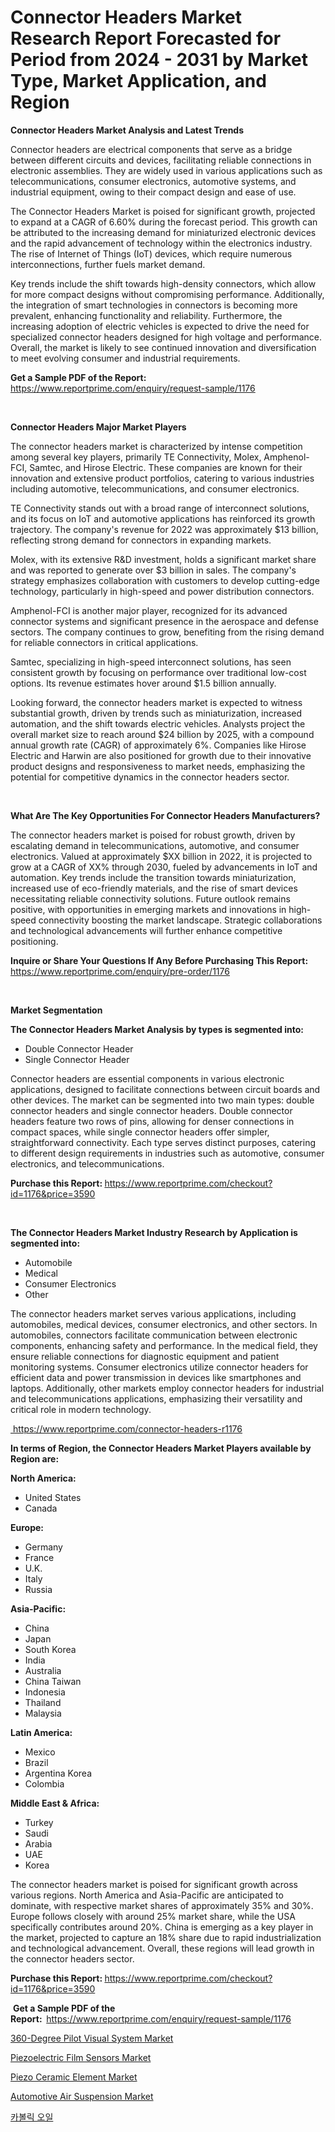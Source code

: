 <p><h1>Connector Headers Market Research Report Forecasted for Period from 2024 -  2031 by Market Type, Market Application, and Region</h1></p><p><strong>Connector Headers Market Analysis and Latest Trends</strong></p>
<p><p>Connector headers are electrical components that serve as a bridge between different circuits and devices, facilitating reliable connections in electronic assemblies. They are widely used in various applications such as telecommunications, consumer electronics, automotive systems, and industrial equipment, owing to their compact design and ease of use.</p><p>The Connector Headers Market is poised for significant growth, projected to expand at a CAGR of 6.60% during the forecast period. This growth can be attributed to the increasing demand for miniaturized electronic devices and the rapid advancement of technology within the electronics industry. The rise of Internet of Things (IoT) devices, which require numerous interconnections, further fuels market demand.</p><p>Key trends include the shift towards high-density connectors, which allow for more compact designs without compromising performance. Additionally, the integration of smart technologies in connectors is becoming more prevalent, enhancing functionality and reliability. Furthermore, the increasing adoption of electric vehicles is expected to drive the need for specialized connector headers designed for high voltage and performance. Overall, the market is likely to see continued innovation and diversification to meet evolving consumer and industrial requirements.</p></p>
<p><strong>Get a Sample PDF of the Report:&nbsp;</strong> <a href="https://www.reportprime.com/enquiry/request-sample/1176">https://www.reportprime.com/enquiry/request-sample/1176</a></p>
<p>&nbsp;</p>
<p><strong>Connector Headers Major Market Players</strong></p>
<p><p>The connector headers market is characterized by intense competition among several key players, primarily TE Connectivity, Molex, Amphenol-FCI, Samtec, and Hirose Electric. These companies are known for their innovation and extensive product portfolios, catering to various industries including automotive, telecommunications, and consumer electronics.</p><p>TE Connectivity stands out with a broad range of interconnect solutions, and its focus on IoT and automotive applications has reinforced its growth trajectory. The company's revenue for 2022 was approximately $13 billion, reflecting strong demand for connectors in expanding markets.</p><p>Molex, with its extensive R&D investment, holds a significant market share and was reported to generate over $3 billion in sales. The company's strategy emphasizes collaboration with customers to develop cutting-edge technology, particularly in high-speed and power distribution connectors.</p><p>Amphenol-FCI is another major player, recognized for its advanced connector systems and significant presence in the aerospace and defense sectors. The company continues to grow, benefiting from the rising demand for reliable connectors in critical applications.</p><p>Samtec, specializing in high-speed interconnect solutions, has seen consistent growth by focusing on performance over traditional low-cost options. Its revenue estimates hover around $1.5 billion annually.</p><p>Looking forward, the connector headers market is expected to witness substantial growth, driven by trends such as miniaturization, increased automation, and the shift towards electric vehicles. Analysts project the overall market size to reach around $24 billion by 2025, with a compound annual growth rate (CAGR) of approximately 6%. Companies like Hirose Electric and Harwin are also positioned for growth due to their innovative product designs and responsiveness to market needs, emphasizing the potential for competitive dynamics in the connector headers sector.</p></p>
<p>&nbsp;</p>
<p><strong>What Are The Key Opportunities For Connector Headers Manufacturers?</strong></p>
<p><p>The connector headers market is poised for robust growth, driven by escalating demand in telecommunications, automotive, and consumer electronics. Valued at approximately $XX billion in 2022, it is projected to grow at a CAGR of XX% through 2030, fueled by advancements in IoT and automation. Key trends include the transition towards miniaturization, increased use of eco-friendly materials, and the rise of smart devices necessitating reliable connectivity solutions. Future outlook remains positive, with opportunities in emerging markets and innovations in high-speed connectivity boosting the market landscape. Strategic collaborations and technological advancements will further enhance competitive positioning.</p></p>
<p><strong>Inquire or Share Your Questions If Any Before Purchasing This Report:</strong> <a href="https://www.reportprime.com/enquiry/pre-order/1176">https://www.reportprime.com/enquiry/pre-order/1176</a></p>
<p>&nbsp;</p>
<p><strong>Market Segmentation</strong></p>
<p><strong>The Connector Headers Market Analysis by types is segmented into:</strong></p>
<p><ul><li>Double Connector Header</li><li>Single Connector Header</li></ul></p>
<p><p>Connector headers are essential components in various electronic applications, designed to facilitate connections between circuit boards and other devices. The market can be segmented into two main types: double connector headers and single connector headers. Double connector headers feature two rows of pins, allowing for denser connections in compact spaces, while single connector headers offer simpler, straightforward connectivity. Each type serves distinct purposes, catering to different design requirements in industries such as automotive, consumer electronics, and telecommunications.</p></p>
<p><strong>Purchase this Report:&nbsp;</strong><a href="https://www.reportprime.com/checkout?id=1176&price=3590">https://www.reportprime.com/checkout?id=1176&price=3590</a></p>
<p>&nbsp;</p>
<p><strong>The Connector Headers Market Industry Research by Application is segmented into:</strong></p>
<p><ul><li>Automobile</li><li>Medical</li><li>Consumer Electronics</li><li>Other</li></ul></p>
<p><p>The connector headers market serves various applications, including automobiles, medical devices, consumer electronics, and other sectors. In automobiles, connectors facilitate communication between electronic components, enhancing safety and performance. In the medical field, they ensure reliable connections for diagnostic equipment and patient monitoring systems. Consumer electronics utilize connector headers for efficient data and power transmission in devices like smartphones and laptops. Additionally, other markets employ connector headers for industrial and telecommunications applications, emphasizing their versatility and critical role in modern technology.</p></p>
<p><a href="https://www.reportprime.com/connector-headers-r1176">&nbsp;https://www.reportprime.com/connector-headers-r1176</a></p>
<p><strong>In terms of Region, the Connector Headers Market Players available by Region are:</strong></p>
<p>
    <p> <strong> North America: </strong>
        <ul>
            <li>United States</li>
            <li>Canada</li>
        </ul>
        </p> 
    <p> <strong> Europe: </strong>
        <ul>
            <li>Germany</li>
            <li>France</li>
            <li>U.K.</li>
            <li>Italy</li>
            <li>Russia</li>
        </ul>
        </p> 
    <p> <strong> Asia-Pacific: </strong>
        <ul>
            <li>China</li>
            <li>Japan</li>
            <li>South Korea</li>
            <li>India</li>
            <li>Australia</li>
            <li>China Taiwan</li>
            <li>Indonesia</li>
            <li>Thailand</li>
            <li>Malaysia</li>
        </ul>
        </p> 
    <p> <strong> Latin America: </strong>
        <ul>
            <li>Mexico</li>
            <li>Brazil</li>
            <li>Argentina Korea</li>
            <li>Colombia</li>
        </ul>
        </p> 
    <p> <strong> Middle East & Africa: </strong>
        <ul>
            <li>Turkey</li>
            <li>Saudi</li>
            <li>Arabia</li>
            <li>UAE</li>
            <li>Korea</li>
        </ul>
    </p>
    </p>
<p><p>The connector headers market is poised for significant growth across various regions. North America and Asia-Pacific are anticipated to dominate, with respective market shares of approximately 35% and 30%. Europe follows closely with around 25% market share, while the USA specifically contributes around 20%. China is emerging as a key player in the market, projected to capture an 18% share due to rapid industrialization and technological advancement. Overall, these regions will lead growth in the connector headers sector.</p></p>
<p><strong>Purchase this Report: </strong><a href="https://www.reportprime.com/checkout?id=1176&price=3590">https://www.reportprime.com/checkout?id=1176&price=3590</a></p>
<p>&nbsp;<strong>Get a Sample PDF of the Report:&nbsp;&nbsp;</strong><a href="https://www.reportprime.com/enquiry/request-sample/1176">https://www.reportprime.com/enquiry/request-sample/1176</a></p>
<p><strong></strong></p>
<p><p><a href="https://issuu.com/reportprime-2/docs/360-degree-pilot-visual-system-mark_f15f45e4f9300b">360-Degree Pilot Visual System Market</a></p><p><a href="https://github.com/gulaimolin/Market-Research-Report-List-6/blob/main/piezoelectric-film-sensors-market.md">Piezoelectric Film Sensors Market</a></p><p><a href="https://github.com/RoccoManning/Market-Research-Report-List-6/blob/main/piezo-ceramic-element-market.md">Piezo Ceramic Element Market</a></p><p><a href="https://www.linkedin.com/pulse/global-automotive-air-suspension-market-focus-product-type-non-electronically-nzu9c?trackingId=yvK9N55JRpixJi8kH2V0pA%3D%3D">Automotive Air Suspension Market</a></p><p><a href="https://medium.com/@mujgankortalih/%EC%B9%B4%EB%A5%B4%EB%B3%BC%EB%A6%AD-%EC%98%A4%EC%9D%BC-%EC%8B%9C%EC%9E%A5-%EC%A0%84%EB%9E%B5%EC%A0%81-%ED%86%B5%EC%B0%B0-%EC%B9%B4%EB%A5%B4%EB%B3%BC%EB%A6%AD-%EC%98%A4%EC%9D%BC-%EC%82%B0%EC%97%85%EC%9D%98-%EC%A0%9C%ED%92%88-%EC%A7%84%ED%99%94-%EB%B0%8F-%EC%8B%9C%EC%9E%A5-%EC%84%B8%EB%B6%84%ED%99%94-f592a9bd99fa">카볼릭 오일</a></p></p>